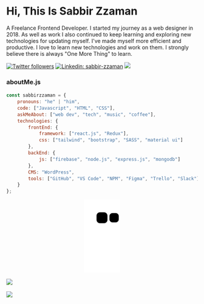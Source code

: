 # Hi, This Is Sabbir Zzaman

A Freelance Frontend Developer. I started my journey as a web designer in 2018. As well as work I also continued to keep learning and exploring new technologies for updating myself. I've made myself more efficient and productive. I love to learn new technologies and work on them. I strongly believe there is always "One More Thing" to learn.

[![Twitter followers](https://img.shields.io/twitter/follow/sabbir_zzaman?style=social)](https://twitter.com/sabbir_zzaman)
[![Linkedin: sabbir-zzaman](https://img.shields.io/badge/-sabbirzzaman-blue?style=flat-square&logo=Linkedin&logoColor=white&link=https://www.linkedin.com/in/sabbir-zzaman/)](https://www.linkedin.com/in/sabbir-zzaman/)
![](https://visitor-badge.glitch.me/badge?page_id=sabbirzzaman)

### aboutMe.js

```javascript
const sabbirzzaman = {
    pronouns: "he" | "him",
    code: ["Javascript", "HTML", "CSS"],
    askMeAbout: ["web dev", "tech", "music", "coffee"],
    technologies: {
        frontEnd: {
            framework: ["react.js", "Redux"],
            css: ["tailwind", "bootstrap", "SASS", "material ui"]
        },
        backEnd: {
            js: ["firebase", "node.js", "express.js", "mongodb"]
        },
        CMS: "WordPress",
        tools: ["GitHub", "VS Code", "NPM", "Figma", "Trello", "Slack"]
    }
};
```

 <div align="center">
 
  ![Snake animation](https://github.com/sabbirzzaman/sabbirzzaman/blob/output/github-contribution-grid-snake.svg)
  
 </div>

<p>
  <img src="https://github-readme-stats.vercel.app/api?username=sabbirzzaman&show_icons=true&theme=dark">
</p>
<p>
  <img src="https://github-readme-stats.vercel.app/api/top-langs/?username=sabbirzzaman&layout=compact&theme=dark">
</p>

